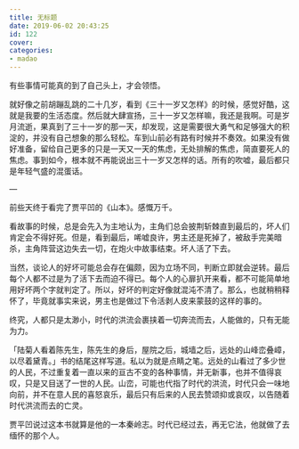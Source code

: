```yaml
---
title: 无标题
date: 2019-06-02 20:43:25
id: 122
cover: 
categories:
- madao
---
```


有些事情可能真的到了自己头上，才会领悟。

就好像之前胡蹦乱跳的二十几岁，看到《三十一岁又怎样》的时候，感觉好酷，这就是我要的生活态度。然后就大肆宣扬，三十一岁又怎样嘛，我还是我啊。可是岁月流逝，果真到了三十一岁的那一天，却发现，这是需要很大勇气和足够强大的积淀的，并没有自己想象的那么轻松。车到山前必有路有时候并不奏效。如果没有做好准备，留给自己更多的只是一天又一天的焦虑，无处排解的焦虑，简直要死人的焦虑。事到如今，根本就不再能说出三十一岁又怎样的话。所有的吹嘘，最后都只是年轻气盛的混蛋话。

—

前些天终于看完了贾平凹的《山本》。感慨万千。

看故事的时候，总是会先入为主地认为，主角们总会披荆斩棘直到最后的，坏人们肯定会不得好死。但是，看到最后，唏嘘良许，男主还是死掉了，被敌手完美暗杀，主角阵营这边失去一切，在炮火中故事结束。坏人活了下去。

当然，谈论人的好坏可能总会存在偏颇，因为立场不同，判断立即就会逆转。最后每个人都不过是为了活下去而迫不得已。每个人的心扉扒开来看，都不可能简单地用好坏两个字就判定了。所以，好坏的判定好像就混沌不清了。那么，也就稍稍释怀了，毕竟就事实来说，男主也是做过下令活剥人皮来蒙鼓的这样的事的。

终究，人都只是太渺小，时代的洪流会裹挟着一切奔流而去，人能做的，只有无能为力。

「陆菊人看着陈先生，陈先生的身后，屋院之后，城墙之后，远处的山峰峦叠嶂，以尽着黛青。」书的结尾这样写道。私以为就是点睛之笔。远处的山看过了多少世的人民，不过重复着一直以来的亘古不变的各种事情，并无新事，也并不值得哀叹，只是又目送了一世的人民。山峦，可能也代指了时代的洪流，时代只会一味地向前，并不在意人民的喜怒哀乐，最后只有后来的人民去赞颂抑或哀叹，以告随着时代洪流而去的亡灵。

贾平凹说过这本书就算是他的一本秦岭志。时代已经过去，再无它法，他就做了去缅怀的那个人。
